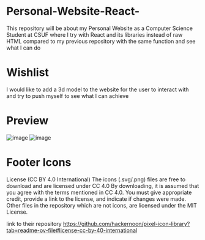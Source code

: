 # Personal-Website-React-
This repository will be about my Personal Website as a Computer Science Student at CSUF where I try with React and its libraries instead of raw HTML compared to my previous repository with the same function and see what I can do

# Wishlist
I would like to add a 3d model to the website for the user to interact with and try to push myself to see what I can achieve

# Preview
![image](https://github.com/user-attachments/assets/13ce1c1b-cb73-43f3-8257-f54d16ccab0d)
![image](https://github.com/user-attachments/assets/e343fe37-068a-45d2-861c-06a08a50af1b)

# Footer Icons
License (CC BY 4.0 International)
The icons (.svg/.png) files are free to download and are licensed under CC 4.0
By downloading, it is assumed that you agree with the terms mentioned in CC 4.0.
You must give appropriate credit, provide a link to the license, and indicate if changes were made.
Other files in the repository which are not icons, are licensed under the MIT License.

link to their repository
https://github.com/hackernoon/pixel-icon-library?tab=readme-ov-file#license-cc-by-40-international
